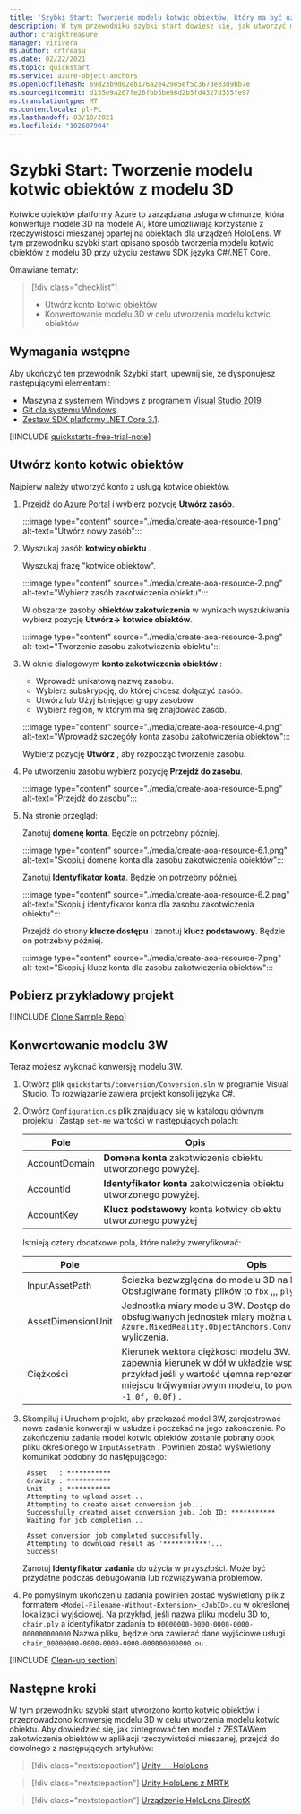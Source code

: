 ```yaml
---
title: 'Szybki Start: Tworzenie modelu kotwic obiektów, który ma być używany w aplikacji'
description: W tym przewodniku szybki start dowiesz się, jak utworzyć model kotwic obiektów z modelu 3W.
author: craigktreasure
manager: virivera
ms.author: crtreasu
ms.date: 02/22/2021
ms.topic: quickstart
ms.service: azure-object-anchors
ms.openlocfilehash: 69d23b9d02eb176a2e42985ef5c3673e83d9bb7e
ms.sourcegitcommit: d135e9a267fe26fbb5be98d2b5fd4327d355fe97
ms.translationtype: MT
ms.contentlocale: pl-PL
ms.lasthandoff: 03/10/2021
ms.locfileid: "102607904"
---
```

# <a name="quickstart-create-an-object-anchors-model-from-a-3d-model"></a>Szybki Start: Tworzenie modelu kotwic obiektów z modelu 3D

Kotwice obiektów platformy Azure to zarządzana usługa w chmurze, która konwertuje modele 3D na modele AI, które umożliwiają korzystanie z rzeczywistości mieszanej opartej na obiektach dla urządzeń HoloLens. W tym przewodniku szybki start opisano sposób tworzenia modelu kotwic obiektów z modelu 3D przy użyciu zestawu SDK języka C#/.NET Core.

Omawiane tematy:

> [!div class="checklist"]
> * Utwórz konto kotwic obiektów
> * Konwertowanie modelu 3D w celu utworzenia modelu kotwic obiektów

## <a name="prerequisites"></a>Wymagania wstępne

Aby ukończyć ten przewodnik Szybki start, upewnij się, że dysponujesz następującymi elementami:

* Maszyna z systemem Windows z programem <a href="https://www.visualstudio.com/downloads/" target="_blank">Visual Studio 2019</a>.
* <a href="https://git-scm.com" target="_blank">Git dla systemu Windows</a>.
* <a href="https://dotnet.microsoft.com/download/dotnet-core/3.1">Zestaw SDK platformy .NET Core 3,1</a>.

[!INCLUDE [quickstarts-free-trial-note](../../../includes/quickstarts-free-trial-note.md)]

## <a name="create-an-object-anchors-account"></a>Utwórz konto kotwic obiektów

Najpierw należy utworzyć konto z usługą kotwice obiektów.

1. Przejdź do [Azure Portal](https://portal.azure.com/) i wybierz pozycję **Utwórz zasób**.

   :::image type="content" source="./media/create-aoa-resource-1.png" alt-text="Utwórz nowy zasób":::

2. Wyszukaj zasób **kotwicy obiektu** .

   Wyszukaj frazę "kotwice obiektów".

   :::image type="content" source="./media/create-aoa-resource-2.png" alt-text="Wybierz zasób zakotwiczenia obiektu":::

   W obszarze zasoby **obiektów zakotwiczenia** w wynikach wyszukiwania wybierz pozycję **Utwórz-> kotwice obiektów**.

   :::image type="content" source="./media/create-aoa-resource-3.png" alt-text="Tworzenie zasobu zakotwiczenia obiektu":::

3. W oknie dialogowym **konto zakotwiczenia obiektów** :
    * Wprowadź unikatową nazwę zasobu.
    * Wybierz subskrypcję, do której chcesz dołączyć zasób.
    * Utwórz lub Użyj istniejącej grupy zasobów.
    * Wybierz region, w którym ma się znajdować zasób.

    :::image type="content" source="./media/create-aoa-resource-4.png" alt-text="Wprowadź szczegóły konta zasobu zakotwiczenia obiektów":::

    Wybierz pozycję **Utwórz** , aby rozpocząć tworzenie zasobu.

4. Po utworzeniu zasobu wybierz pozycję **Przejdź do zasobu**.

   :::image type="content" source="./media/create-aoa-resource-5.png" alt-text="Przejdź do zasobu":::

5. Na stronie przegląd:

   Zanotuj **domenę konta**. Będzie on potrzebny później.

   :::image type="content" source="./media/create-aoa-resource-6.1.png" alt-text="Skopiuj domenę konta dla zasobu zakotwiczenia obiektów":::

   Zanotuj **Identyfikator konta**. Będzie on potrzebny później.

   :::image type="content" source="./media/create-aoa-resource-6.2.png" alt-text="Skopiuj identyfikator konta dla zasobu zakotwiczenia obiektu":::

   Przejdź do strony **klucze dostępu** i zanotuj **klucz podstawowy**. Będzie on potrzebny później.

   :::image type="content" source="./media/create-aoa-resource-7.png" alt-text="Skopiuj klucz konta dla zasobu zakotwiczenia obiektów":::

## <a name="get-the-sample-project"></a>Pobierz przykładowy projekt

[!INCLUDE [Clone Sample Repo](../../../includes/object-anchors-clone-sample-repository.md)]

## <a name="convert-a-3d-model"></a>Konwertowanie modelu 3W

Teraz możesz wykonać konwersję modelu 3W.

1. Otwórz plik `quickstarts/conversion/Conversion.sln` w programie Visual Studio. To rozwiązanie zawiera projekt konsoli języka C#.

2. Otwórz `Configuration.cs` plik znajdujący się w katalogu głównym projektu i Zastąp `set-me` wartości w następujących polach:

   | Pole         | Opis                                                         |
   |---------------|---------------------------------------------------------------------|
   | AccountDomain | **Domena konta** zakotwiczenia obiektu utworzonego powyżej. |
   | AccountId     | **Identyfikator konta** zakotwiczenia obiektu utworzonego powyżej.     |
   | AccountKey    | **Klucz podstawowy** konta kotwicy obiektu utworzonego powyżej     |

   Istnieją cztery dodatkowe pola, które należy zweryfikować:

    | Pole                    | Opis                       |
    | ---                      | ---                               |
    | InputAssetPath           | Ścieżka bezwzględna do modelu 3D na komputerze lokalnym. Obsługiwane formaty plików to `fbx` ,,, `ply` `obj` `glb` i `gltf` . |
    | AssetDimensionUnit       | Jednostka miary modelu 3W. Dostęp do wszystkich obsługiwanych jednostek miary można uzyskać przy użyciu `Azure.MixedReality.ObjectAnchors.Conversion.AssetLengthUnit` wyliczenia. |
    | Ciężkości                  | Kierunek wektora ciężkości modelu 3W. Ten wektor 3W zapewnia kierunek w dół w układzie współrzędnych modelu. Na przykład jeśli `y` wartość ujemna reprezentuje kierunek w dół w miejscu trójwymiarowym modelu, to powinna być `Vector3(0.0f, -1.0f, 0.0f)` . |

3. Skompiluj i Uruchom projekt, aby przekazać model 3W, zarejestrować nowe zadanie konwersji w usłudze i poczekać na jego zakończenie. Po zakończeniu zadania model kotwic obiektów zostanie pobrany obok pliku określonego w `InputAssetPath` . Powinien zostać wyświetlony komunikat podobny do następującego:

   ```shell
    Asset   : ***********
    Gravity : ***********
    Unit    : ***********
    Attempting to upload asset...
    Attempting to create asset conversion job...
    Successfully created asset conversion job. Job ID: ***********
    Waiting for job completion...

    Asset conversion job completed successfully.
    Attempting to download result as '***********'...
    Success!
   ```

   Zanotuj **Identyfikator zadania** do użycia w przyszłości. Może być przydatne podczas debugowania lub rozwiązywania problemów.

4. Po pomyślnym ukończeniu zadania powinien zostać wyświetlony plik z formatem `<Model-Filename-Without-Extension>_<JobID>.ou` w określonej lokalizacji wyjściowej. Na przykład, jeśli nazwa pliku modelu 3D to, `chair.ply` a identyfikator zadania to `00000000-0000-0000-0000-000000000000` Nazwa pliku, będzie ona zawierać dane wyjściowe usługi `chair_00000000-0000-0000-0000-000000000000.ou` .

[!INCLUDE [Clean-up section](../../../includes/clean-up-section-portal.md)]

## <a name="next-steps"></a>Następne kroki

W tym przewodniku szybki start utworzono konto kotwic obiektów i przeprowadzono konwersję modelu 3D w celu utworzenia modelu kotwic obiektu. Aby dowiedzieć się, jak zintegrować ten model z ZESTAWem zakotwiczenia obiektów w aplikacji rzeczywistości mieszanej, przejdź do dowolnego z następujących artykułów:

> [!div class="nextstepaction"]
> [Unity — HoloLens](get-started-unity-hololens.md)

> [!div class="nextstepaction"]
> [Unity HoloLens z MRTK](get-started-unity-hololens-mrtk.md)

> [!div class="nextstepaction"]
> [Urządzenie HoloLens DirectX](get-started-hololens-directx.md)
